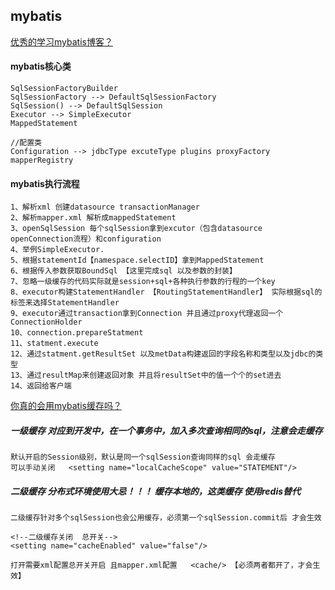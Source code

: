 ## mybatis  

[优秀的学习mybatis博客？](https://www.cnblogs.com/dongying/tag/Mybatis%E6%B7%B1%E5%85%A5%E6%B5%85%E5%87%BA%E7%B3%BB%E5%88%97/)  


#### mybatis核心类


    SqlSessionFactoryBuilder
    SqlSessionFactory --> DefaultSqlSessionFactory
    SqlSession() --> DefaultSqlSession
    Executor --> SimpleExecutor
    MappedStatement
    
    //配置类
    Configuration --> jdbcType excuteType plugins proxyFactory mapperRegistry
    
#### mybatis执行流程
    1、解析xml 创建datasource transactionManager 
    2、解析mapper.xml 解析成mappedStatement
    3、openSqlSession 每个sqlSession拿到excutor（包含datasource openConnection流程）和configuration
    4、举例SimpleExecutor.
    5、根据statementId【namespace.selectID】拿到MappedStatement
    6、根据传入参数获取BoundSql 【这里完成sql 以及参数的封装】
    7、忽略一级缓存的代码实际就是session+sql+各种执行参数的行程的一个key
    8、executor构建StatementHandler 【RoutingStatementHandler】 实际根据sql的标签来选择StatementHandler
    9、executor通过transaction拿到Connection 并且通过proxy代理返回一个ConnectionHolder
    10、connection.prepareStatment
    11、statment.execute
    12、通过statment.getResultSet 以及metData构建返回的字段名称和类型以及jdbc的类型
    13、通过resultMap来创建返回对象 并且将resultSet中的值一个个的set进去
    14、返回给客户端


[你真的会用mybatis缓存吗？](https://www.jianshu.com/p/c553169c5921)  


##### 一级缓存  对应到开发中，在一个事务中，加入多次查询相同的sql，注意会走缓存
    默认开启的Session级别，默认是同一个sqlSession查询同样的sql 会走缓存
    可以手动关闭   <setting name="localCacheScope" value="STATEMENT"/>

##### 二级缓存 分布式环境使用大忌！！！ 缓存本地的，这类缓存 使用redis替代
    
    二级缓存针对多个sqlSession也会公用缓存，必须第一个sqlSession.commit后 才会生效
    
    <!--二级缓存关闭  总开关-->
    <setting name="cacheEnabled" value="false"/>
    
    打开需要xml配置总开关开启 且mapper.xml配置   <cache/> 【必须两者都开了，才会生效】

